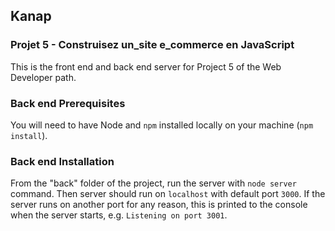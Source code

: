 ## Kanap

### Projet 5 - Construisez un_site e_commerce en JavaScript

This is the front end and back end server for Project 5 of the Web Developer path.

### Back end Prerequisites

You will need to have Node and `npm` installed locally on your machine (`npm install`).

### Back end Installation

From the "back" folder of the project, run the server with `node server` command.
Then server should run on `localhost` with default port `3000`. If the
server runs on another port for any reason, this is printed to the
console when the server starts, e.g. `Listening on port 3001`.
